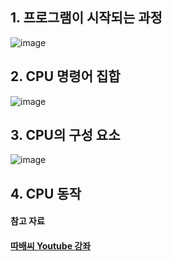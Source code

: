 ## 1. 프로그램이 시작되는 과정

![image](https://user-images.githubusercontent.com/52204522/121854350-0372a700-cd2d-11eb-80ec-408df783ba8f.png)

## 2. CPU 명령어 집합

![image](https://user-images.githubusercontent.com/52204522/121854479-2ef59180-cd2d-11eb-826d-a324c2d31d2d.png)

## 3. CPU의 구성 요소

![image](https://user-images.githubusercontent.com/52204522/121856005-f6ef4e00-cd2e-11eb-9a46-915dcaad9dae.png)

## 4. CPU 동작



#### 참고 자료
#### [따배씨 Youtube 강좌](https://www.youtube.com/playlist?list=PLNfg4W25Tapyl6ahul_8VS_8Tx3_egcTI)

